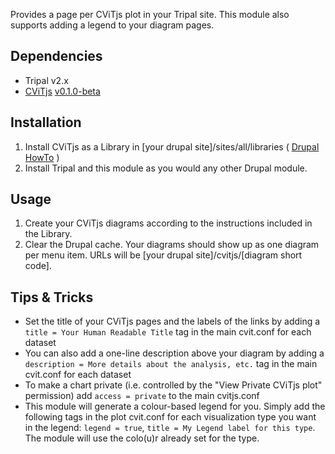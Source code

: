 Provides a page per CViTjs plot in your Tripal site. This module also supports adding a legend to your diagram pages.

## Dependencies
- Tripal v2.x
- [CViTjs](https://github.com/LegumeFederation/cvitjs) [v0.1.0-beta](https://github.com/LegumeFederation/cvitjs/releases/tag/v0.1.0-beta)

## Installation
1. Install CViTjs as a Library in [your drupal site]/sites/all/libraries ( [Drupal HowTo](https://www.drupal.org/docs/7/modules/libraries-api/installing-an-external-library-that-is-required-by-a-contributed-module) )
2. Install Tripal and this module as you would any other Drupal module.

## Usage
1. Create your CViTjs diagrams according to the instructions included in the Library.
2. Clear the Drupal cache. Your diagrams should show up as one diagram per menu item. URLs will be [your drupal site]/cvitjs/[diagram short code].

## Tips & Tricks
- Set the title of your CViTjs pages and the labels of the links by adding a `title = Your Human Readable Title` tag in the main cvit.conf for each dataset
- You can also add a one-line description above your diagram by adding a `description = More details about the analysis, etc.` tag in the main cvit.conf for each dataset
- To make a chart private (i.e. controlled by the "View Private CViTjs plot" permission) add `access = private` to the main cvitjs.conf
- This module will generate a colour-based legend for you. Simply add the following tags in the plot cvit.conf for each visualization type you want in the legend: `legend = true`, `title = My Legend label for this type`. The module will use the colo(u)r already set for the type.
